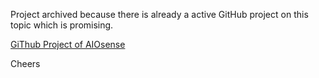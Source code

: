 Project archived because there is already a active GitHub project on this topic which is promising.

[GiThub Project of AIOsense](https://github.com/Schluggi/AIOsense/tree/v2.0)

Cheers
